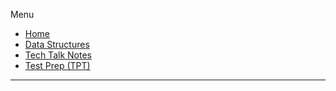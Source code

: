 Menu
- [Home](/{{site.baseurl}})
- [Data Structures](/{{site.baseurl}}/datastructures)
- [Tech Talk Notes](/{{site.baseurl}}/techtalknotes)
- [Test Prep (TPT)](/{{site.baseurl}}/tpt)

---